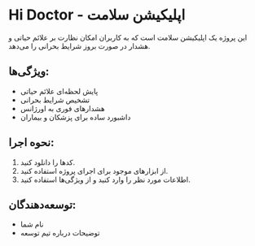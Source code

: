 # Hi Doctor - اپلیکیشن سلامت

این پروژه یک اپلیکیشن سلامت است که به کاربران امکان نظارت بر علائم حیاتی و هشدار در صورت بروز شرایط بحرانی را می‌دهد.

## ویژگی‌ها:
- پایش لحظه‌ای علائم حیاتی
- تشخیص شرایط بحرانی
- هشدارهای فوری به اورژانس
- داشبورد ساده برای پزشکان و بیماران

## نحوه اجرا:
1. کدها را دانلود کنید.
2. از ابزارهای موجود برای اجرای پروژه استفاده کنید.
3. اطلاعات مورد نظر را وارد کنید و از ویژگی‌ها استفاده کنید.

## توسعه‌دهندگان:
- نام شما
- توضیحات درباره تیم توسعه
